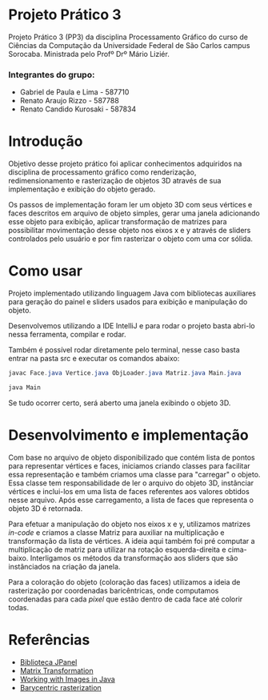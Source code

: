 # Projeto Prático 3

Projeto Prático 3 (PP3) da disciplina Processamento Gráfico do curso de Ciências da Computação da Universidade Federal de São Carlos campus Sorocaba.
Ministrada pelo Profº Drº Mário Liziér.

### Integrantes do grupo:
- Gabriel de Paula e Lima - 587710
- Renato Araujo Rizzo - 587788
- Renato Candido Kurosaki - 587834

# Introdução

Objetivo desse projeto prático foi aplicar conhecimentos adquiridos na disciplina de processamento gráfico como 
renderização, redimensionamento e rasterização de objetos 3D através de sua implementação e exibição do objeto gerado. 

Os passos de implementação foram ler um objeto 3D com seus vértices e faces descritos em arquivo de objeto simples, 
gerar uma janela adicionando esse objeto para exibição, aplicar transformação de matrizes para possibilitar movimentação desse objeto
nos eixos x e y através de sliders controlados pelo usuário e por fim rasterizar o objeto com uma cor sólida.

# Como usar

Projeto implementado utilizando linguagem Java com bibliotecas auxiliares para geração do painel e sliders usados para 
exibição e manipulação do objeto. 

Desenvolvemos utilizando a IDE IntelliJ e para rodar o projeto basta abri-lo nessa ferramenta, compilar e rodar.

Também é possível rodar diretamente pelo terminal, nesse caso basta entrar na pasta src e executar os comandos abaixo:

```java
javac Face.java Vertice.java ObjLoader.java Matriz.java Main.java 
```
```java
java Main 
```

Se tudo ocorrer certo, será aberto uma janela exibindo o objeto 3D.

# Desenvolvimento e implementação

Com base no arquivo de objeto disponibilizado que contém lista de pontos para representar vértices e faces, 
iniciamos criando classes para facilitar essa representação e também criamos uma classe para "carregar" o objeto.
Essa classe tem responsabilidade de ler o arquivo do objeto 3D, instânciar vértices e inclui-los em uma lista de faces 
referentes aos valores obtidos nesse arquivo. Após esse carregamento, a lista de faces que representa o objeto 3D é retornada.

Para efetuar a manipulação do objeto nos eixos x e y, utilizamos matrizes *in-code* e criamos a classe Matriz para auxiliar na multiplicação e transformação 
da lista de vértices. A ideia aqui também foi pré computar a multiplicação de matriz para utilizar na rotação esquerda-direita e cima-baixo.
Interligamos os métodos da transformação aos sliders que são instânciados na criação da janela.

Para a coloração do objeto (coloração das faces) utilizamos a ideia de rasterização por coordenadas baricêntricas, onde computamos
coordenadas para cada *pixel* que estão dentro de cada face até colorir todas.



# Referências 

- [Biblioteca JPanel](https://docs.oracle.com/javase/7/docs/api/javax/swing/JPanel.html)
- [Matrix Transformation](https://www.scilab.org/tutorials/computer-vision-%E2%80%93-image-transform)
- [Working with Images in Java](https://docs.oracle.com/javase/tutorial/2d/images/index.html)
- [Barycentric rasterization](https://www.scratchapixel.com/lessons/3d-basic-rendering/rasterization-practical-implementation/rasterization-stage)